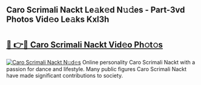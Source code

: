 ## Caro Scrimali Nackt Le𝚊k𝚎d N𝚞𝚍es - Part-3vd Photos Vid𝚎o Le𝚊ks Kxl3h

# <h2><a href="http://fb89n9l.evod.top/?m=Caro+Scrimali+Nackt">🔗 👉🔴 Caro Scrimali Nackt Vid𝚎o Ph𝚘t𝚘s</a></h2>

[![Caro Scrimali Nackt N𝚞d𝚎s](https://i.imgur.com/8V9OHl7.gif)](http://fb89n9l.evod.top/?m=Caro+Scrimali+Nackt)
Online personality Caro Scrimali Nackt with a passion for dance and lifestyle. Many public figures Caro Scrimali Nackt have made significant contributions to society. 

